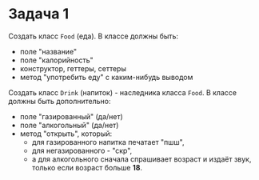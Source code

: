 # Задача 1

Создать класс `Food` (еда). В классе должны быть:
- поле "название"
- поле "калорийность"
- конструктор, геттеры, сеттеры
- метод "употребить еду" с каким-нибудь выводом

Создать класс `Drink` (напиток) - наследника класса `Food`. В классе должны быть дополнительно:
- поле "газированный" (да/нет)
- поле "алкогольный" (да/нет)
- метод "открыть", который:
   - для газированного напитка печатает "пшш",
   - для негазированного - "скр",
   - а для алкогольного сначала спрашивает возраст и издаёт звук, только если возраст больше **18**.
